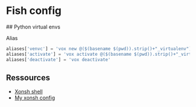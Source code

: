 # Fish config


## Python virtual envs



Alias
```python
aliases['venvc'] = 'vox new @($(basename $(pwd)).strip()+"_virtualenv")'
aliases['activate'] = 'vox activate @($(basename $(pwd)).strip()+"_virtualenv")'
aliases['deactivate'] = 'vox deactivate'
```

## Ressources

- [Xonsh shell](https://xon.sh/)
- [My xonsh config](../assets/xonsh/xonsh_custom_config.py)